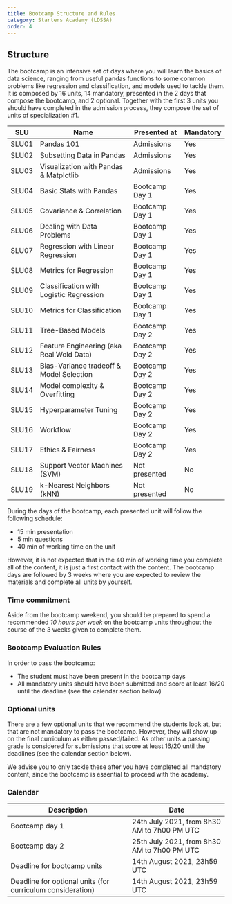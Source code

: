 ```yaml
---
title: Bootcamp Structure and Rules
category: Starters Academy (LDSSA)
order: 4
---
```



## Structure 

The bootcamp is an intensive set of days where you will learn the basics of data 
science, ranging from useful pandas functions to some common problems like 
regression and classification, and models used to tackle them. It is composed
by 16 units, 14 mandatory, presented in the 2 days that compose the bootcamp, and 2
optional. Together with the first 3 units you should have completed in the admission
process, they compose the set of units of specialization #1. 

| SLU   | Name                                     |  Presented at   | Mandatory |
|-------|------------------------------------------|-----------------|-----------|
| SLU01 | Pandas 101                               | Admissions      |  Yes      |
| SLU02 | Subsetting Data in Pandas                | Admissions      |  Yes      |
| SLU03 | Visualization with Pandas & Matplotlib   | Admissions      |  Yes      |
| SLU04 | Basic Stats with Pandas                  | Bootcamp Day 1  |  Yes      |
| SLU05 | Covariance & Correlation                 | Bootcamp Day 1  |  Yes      |
| SLU06 | Dealing with Data Problems               | Bootcamp Day 1  |  Yes      |
| SLU07 | Regression with Linear Regression        | Bootcamp Day 1  |  Yes      |
| SLU08 | Metrics for Regression                   | Bootcamp Day 1  |  Yes      |
| SLU09 | Classification with Logistic Regression  | Bootcamp Day 1  |  Yes      |
| SLU10 | Metrics for Classification               | Bootcamp Day 1  |  Yes      |
| SLU11 | Tree-Based Models                        | Bootcamp Day 2  |  Yes      |
| SLU12 | Feature Engineering (aka Real Wold Data) | Bootcamp Day 2  |  Yes      |
| SLU13 | Bias-Variance tradeoff & Model Selection | Bootcamp Day 2  |  Yes      |
| SLU14 | Model complexity & Overfitting           | Bootcamp Day 2  |  Yes      |
| SLU15 | Hyperparameter Tuning                    | Bootcamp Day 2  |  Yes      |
| SLU16 | Workflow                                 | Bootcamp Day 2  |  Yes      |
| SLU17 | Ethics & Fairness                        | Bootcamp Day 2  |  Yes      |
| SLU18 | Support Vector Machines (SVM)            | Not presented   |  No       |
| SLU19 | k-Nearest Neighbors (kNN)                | Not presented   |  No       |

During the days of the bootcamp, each presented unit will follow the following schedule:

- 15 min presentation
- 5 min questions
- 40 min of working time on the unit

However, it is not expected that in the 40 min of working time you complete all of the content, 
it is just a first contact with the content. The bootcamp days are followed by 3 weeks where
you are expected to review the materials and complete all units by yourself.



### Time commitment

Aside from the bootcamp weekend, you should be prepared to spend a recommended *10 hours per week* 
on the bootcamp units throughout the course of the 3 weeks given to complete them.


### Bootcamp Evaluation Rules

In order to pass the bootcamp:

* The student must have been present in the bootcamp days
* All mandatory units should have been submitted and score at least 16/20 until the deadline (see the calendar section below)


### Optional units

There are a few optional units that we recommend the students look at, but that are not mandatory to 
pass the bootcamp. However, they will show up on the final curriculum as either passed/failed. As other
units a passing grade is considered for submissions that score at least 16/20 until the deadlines 
(see the calendar section below).

We advise you to only tackle these after you have completed all mandatory content, since the bootcamp
is essential to proceed with the academy. 


### Calendar

| Description |  Date | 
|-------------|-------------|
| Bootcamp day 1 |  24th July 2021, from 8h30 AM to 7h00 PM UTC | 
| Bootcamp day 2 |  25th July 2021, from 8h30 AM to 7h00 PM UTC |
| Deadline for bootcamp units |  14th August 2021, 23h59 UTC |
| Deadline for optional units (for curriculum consideration) |  14th August 2021, 23h59 UTC | 
